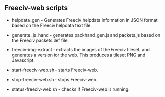 Freeciv-web scripts
-------------------

* helpdata_gen - Generates Freeciv helpdata information in JSON format
  based on the Freeciv helpdata text file.

* generate_js_hand - generates packhand_gen.js and packets.js
  based on the Freeciv packets.def file.

* freeciv-img-extract - extracts the images of the Freeciv tileset,
  and generates a version for the web. This produces a tileset PNG 
  and Javascript. 

* start-freeciv-web.sh - starts Freeciv-web.

* stop-freeciv-web.sh - stops Freeciv-web.

* status-freeciv-web.sh - checks if Freeciv-web is running.


